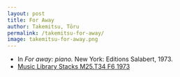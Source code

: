 ```yaml
---
layout: post
title: For Away
author: Takemitsu, Tōru
permalink: /takemitsu-for-away/
image: takemitsu-for-away.png
---
```


- In *For away: piano.* New York: Editions Salabert, 1973.
- <a href="https://tufts-primo.hosted.exlibrisgroup.com/primo-explore/fulldisplay?docid=01TUN_ALMA21116036510003851&context=L&vid=01TUN&lang=en_US&search_scope=EVERYTHING&adaptor=Local%20Search%20Engine&tab=everything&query=any,contains,takemitsu%20for%20away&offset=0" target="_blank">Music Library Stacks M25.T34 F6 1973</a>
